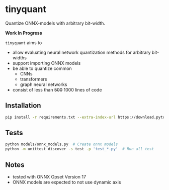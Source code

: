 # tinyquant

Quantize ONNX-models with arbitrary bit-width.

**Work In Progress**

`tinyquant` aims to
 
 - allow evaluating neural network quantization methods for arbitrary bit-widths
 - support importing ONNX models
 - be able to quantize common
   - CNNs
   - transformers
   - graph neural networks
 - consist of less than ~~500~~ 1000 lines of code

## Installation

```bash
pip install -r requirements.txt --extra-index-url https://download.pytorch.org/whl/cpu
```

## Tests

```bash
python models/onnx_models.py  # Create onnx models 
python -m unittest discover -s test -p 'test_*.py'  # Run all test
```

## Notes

 - tested with ONNX Opset Version 17
 - ONNX models are expected to not use dynamic axis